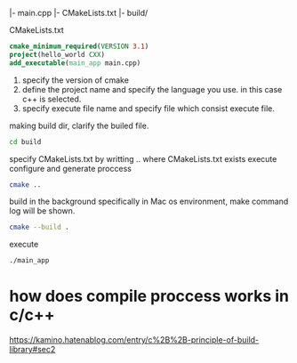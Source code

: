 |- main.cpp
|- CMakeLists.txt
|- build/


CMakeLists.txt 

```cmake
cmake_minimum_required(VERSION 3.1)
project(hello_world CXX)
add_executable(main_app main.cpp)
```
1. specify the version of cmake
2. define the project name and specify the language you use. in this case c++ is selected.
3. specify execute file name and specify file which consist execute file.

making build dir, clarify the builed file. 

```bash
cd build
```

specify CMakeLists.txt by writting .. where CMakeLists.txt exists
execute configure and generate proccess
```bash
cmake ..
```


build
in the background specifically in Mac os environment, make command log will be shown.
```bash
cmake --build .
```

execute
```bash
./main_app
```


# how does compile proccess works in c/c++
https://kamino.hatenablog.com/entry/c%2B%2B-principle-of-build-library#sec2

